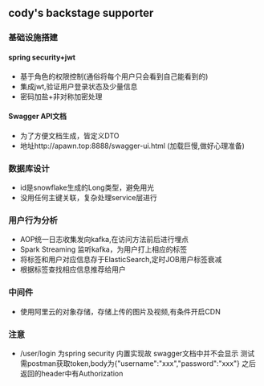 ## cody's backstage supporter
### 基础设施搭建
#### spring security+jwt
+ 基于角色的权限控制(通俗将每个用户只会看到自己能看到的)
+ 集成jwt,验证用户登录状态及少量信息
+ 密码加盐+非对称加密处理
#### Swagger API文档
+ 为了方便文档生成，皆定义DTO
+ 地址http://apawn.top:8888/swagger-ui.html (加载巨慢,做好心理准备)
### 数据库设计
+ id是snowflake生成的Long类型，避免用光
+ 没用任何主键关联，复杂处理service层进行
### 用户行为分析
+ AOP统一日志收集发向kafka,在访问方法前后进行埋点
+ Spark Streaming 监听kafka，为用户打上相应的标签
+ 将标签和用户对应信息存于ElasticSearch,定时JOB用户标签衰减
+ 根据标签查找相应信息推荐给用户
### 中间件
+ 使用阿里云的对象存储，存储上传的图片及视频,有条件开启CDN
### 注意
+ /user/login 为spring security 内置实现故 swagger文档中并不会显示
测试需postman获取token,body为{"username":"xxx","password":"xxx"}
之后返回的header中有Authorization


